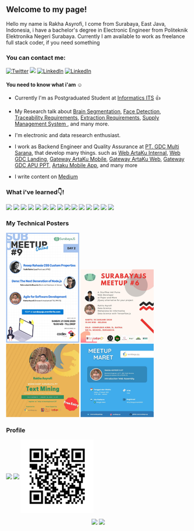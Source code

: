 ## Welcome to my page!

Hello my name is Rakha Asyrofi, I come from Surabaya, East Java, Indonesia, i have a bachelor's degree in Electronic Engineer from Politeknik Elektronika Negeri Surabaya. Currently I am available to work as freelance full stack coder, if you need something

### You can contact me:

<p>
  <a href="https://twitter.com/asyrfist" target="_blank"><img alt="Twitter" src="https://img.shields.io/badge/twitter-%231DA1F2.svg?&style=for-the-badge&logo=twitter&logoColor=white" /></a>
  <a href="https://www.instagram.com/asyrofist/" target="_blank"><img src="https://img.shields.io/badge/ instagram %20-%23E4405F.svg?&style=for-the-badge&logo=Instagram&logoColor=white"/></a>
  <a href="https://www.linkedin.com/in/rakha-asyrofi-3945b589/" target="_blank"><img alt="LinkedIn" src="https://img.shields.io/badge/linkedin-%230077B5.svg?&style=for-the-badge&logo=linkedin&logoColor=white" /></a>
  <a href="https://github.com/asyrofist" target="_blank"><img alt="LinkedIn" src="https://img.shields.io/badge/GitHub-100000?style=for-the-badge&logo=github&logoColor=white" /></a>

 </p>

#### You need to know what i'am :relaxed:

- Currently I'm as Postgraduated Student at <a href="https://scholar.google.com/citations?user=WN9T5UUAAAAJ&hl=id&oi=ao" target="_blank">Informatics ITS</a> :thumbsup:

- My Research talk about <a href="https://github.com/asyrofist/Brain-Segmentation" target="_blank">Brain Segmentation</a>, 
  <a href="https://github.com/asyrofist/Face-Detection-Using-YOLO" target="_blank">Face Detection</a>,
  <a href="https://github.com/asyrofist/Simple-Traceability-SRS-Document" target="_blank">Traceability Requirements</a>,
  <a href="https://github.com/asyrofist/Extraction-Requirement" target="_blank">Extraction Requirements</a>,
  <a href="http://juti.if.its.ac.id/index.php/juti/article/view/937" target="_blank">Supply Management System </a>, and many more.
- I'm electronic and data research enthusiast.
- I work as Backend Engineer and Quality Assurance at <a href="https://gdc.co.id/">PT. GDC Multi Sarana</a>, that develop many things. such as 
  <a href="https://github.com/asyrofist/web_artakuInternal" target="_blank">Web ArtaKu Internal</a>,
  <a href="https://github.com/asyrofist/web_gdclanding" target="_blank">Web GDC Landing</a>,
  <a href="https://github.com/asyrofist/gtw_artaku_mobile" target="_blank">Gateway ArtaKu Mobile</a>,
  <a href="https://github.com/asyrofist/gtw_artaku_web" target="_blank">Gateway ArtaKu Web</a>,
  <a href="https://github.com/asyrofist/gtw_apu_ppt" target="_blank">Gateway GDC APU PPT</a>, 
  <a href="https://github.com/asyrofist/gtw_apu_ppt" target="_blank">Artaku Mobile App</a>, and many more
  
- I write content on <a href="https://asyrofist.medium.com/">Medium</a>

### What i've  learned:point_down:!

<p> <img src="https://img.shields.io/badge/php-%23777BB4.svg?&style=for-the-badge&logo=php&logoColor=white"/>
<img src="https://img.shields.io/badge/flask%20-%23000.svg?&style=for-the-badge&logo=flask&logoColor=white"/>
<img src="https://img.shields.io/badge/python%20-%2314354C.svg?&style=for-the-badge&logo=python&logoColor=white"/>
<img src="https://img.shields.io/badge/mysql-%2300f.svg?&style=for-the-badge&logo=mysql&logoColor=white"/>
<img src="https://img.shields.io/badge/Jupyter%20-%23F37626.svg?&style=for-the-badge&logo=Jupyter&logoColor=white" />
<img src="https://img.shields.io/badge/SQLite-07405E?style=for-the-badge&logo=sqlite&logoColor=white" />
<img src="https://img.shields.io/badge/Heroku-430098?style=for-the-badge&logo=heroku&logoColor=white" />
<img src="https://img.shields.io/badge/Bootstrap-563D7C?style=for-the-badge&logo=bootstrap&logoColor=white" />
<img src="https://img.shields.io/badge/Markdown-000000?style=for-the-badge&logo=markdown&logoColor=white" />
<img src="https://img.shields.io/badge/Rust-000000?style=for-the-badge&logo=rust&logoColor=white" />
<img src="https://img.shields.io/badge/C%2B%2B-00599C?style=for-the-badge&logo=c%2B%2B&logoColor=white" />
<img src="https://img.shields.io/badge/Node.js-43853D?style=for-the-badge&logo=node.js&logoColor=white" />
<img src="https://img.shields.io/badge/HTML5-E34F26?style=for-the-badge&logo=html5&logoColor=white" />
<img src="https://img.shields.io/badge/Netlify-00C7B7?style=for-the-badge&logo=netlify&logoColor=white" />
<img src="https://img.shields.io/badge/Microsoft_Office-D83B01?style=for-the-badge&logo=microsoft-office&logoColor=white" />
  

  
### My Technical Posters
<p>
  <img src="https://github.com/asyrofist/asyrofist/blob/main/https___cdn.evbuc.com_images_103652584_301149195635_1_original.jpeg" width='200' height='300'/>
  <img src="https://github.com/asyrofist/asyrofist/blob/main/5b14a022-80cc-47b7-90ea-29e9e3cc5b6a.jpeg" width='200' height='200'/>
  <img src="https://github.com/asyrofist/asyrofist/blob/main/aab83e21-94f5-406f-8f3d-c69d8ad0ee3e.jpeg" width='200' height='200'/>
  <img src="https://github.com/asyrofist/asyrofist/blob/main/photo6251391660755889061.jpg" width='200' height='200'/>
</p>

### Profile

<p>
<!--   <a href="https://github.com/anuraghazra/github-readme-stats"><img align="center" src="https://github-readme-stats.vercel.app/api?username=asyrofist&show_icons=true&include_all_commits=true&theme=buefy&hide_border=true" alt="Asyrofist stats" /></a> -->
  <a href="https://github.com/anuraghazra/github-readme-stats"><img align="center" src="https://github-readme-stats.vercel.app/api/top-langs/?username=asyrofist&layout=compact&theme=buefy&hide_border=true" /></a>
  <img align="center" src="https://metrics.lecoq.io/asyrofist" />
  <img align="center" src="https://github.com/asyrofist/asyrofist/blob/main/ORCID%20(1).png" width='200' height='200'/>
  
</p>

<!-- <img src="https://img.shields.io/badge/Donate-PayPal-blue.svg?style=flat-square" align="center"/> 
<a href="https://paypal.me/asyrofist" target="_blank" style="display: inline-block;"> </a>
 -->

<div align="center">
    <img align="center" src="https://gpvc.arturio.dev/asyrofist"/>  
    <a href="https://paypal.me/asyrofist" target="_blank" style="display: inline-block;">
      <img src="https://img.shields.io/badge/Donate-PayPal-blue.svg?style=flat-square" align="center"/>
    </a>
</div>


